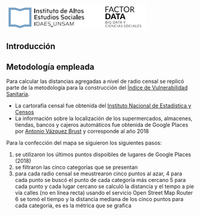 ![](img/logo.png)


## Introducción

## Metodología empleada
Para calcular las distancias agregadas a nivel de radio censal se replicó parte de la metodología para la construcción del [Índice de Vulnerabilidad Sanitaria](https://www.researchsquare.com/article/rs-10738/v1). 

* La cartorafía censal fue obtenida del [Instituto Nacional de Estadística y Censos](https://www.indec.gob.ar/)
* La información sobre la localización de los supermercados, almacenes, tiendas, bancos y cajeros automáticos fue obtenida de Google Places por [Antonio Vázquez Brust](https://www.linkedin.com/in/avazquez/?originalSubdomain=ar) y corresponde al año 2018
 

Para la confección del mapa se siguieron los siguientes pasos:

1. se utilizaron los últimos puntos dispoibles de lugares de Google Places (2018)
2. se filtraron las cinco categorías que se presentan 
3. para cada radio censal se meustrearon cinco puntos al azar,
4 para cada punto se buscó el punto de cada categoría más cercano
5 para cada punto y cada lugar cercano se calculó la distancia y el tempo a pie vía calles (no en línea recta) usando el servicio Open Street Map Router
6 se tomó el tiempo y la distancia mediana de los cinco puntos para cada categoría, es es la métrica que se grafica

